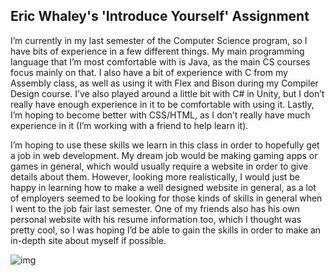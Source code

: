 ## Eric Whaley's 'Introduce Yourself' Assignment

I’m currently in my last semester of the Computer Science program, so I have bits of experience in a few different things. My main programming language that I’m most comfortable with is Java, as the main CS courses focus mainly on that. I also have a bit of experience with C from my Assembly class, as well as using it with Flex and Bison during my Compiler Design course. I’ve also played around a little bit with C# in Unity, but I don’t really have enough experience in it to be comfortable with using it. Lastly, I’m hoping to become better with CSS/HTML, as I don’t really have much experience in it (I’m working with a friend to help learn it).

I’m hoping to use these skills we learn in this class in order to hopefully get a job in web development. My dream job would be making gaming apps or games in general, which would usually require a website in order to give details about them. However, looking more realistically, I would just be happy in learning how to make a well designed website in general, as a lot of employers seemed to be looking for those kinds of skills in general when I went to the job fair last semester. One of my friends also has his own personal website with his resume information too, which I thought was pretty cool, so I was hoping I’d be able to gain the skills in order to make an in-depth site about myself if possible.

![img](http://i.imgur.com/rEliXX5.jpg)
